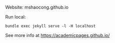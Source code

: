 Website: mshaocong.github.io

Run local:
```
bundle exec jekyll serve -l -H localhost
```

See more info at https://academicpages.github.io/


